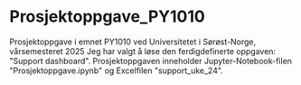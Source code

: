 # Prosjektoppgave_PY1010
Prosjektoppgave i emnet PY1010 ved Universitetet i Sørøst-Norge, vårsemesteret 2025
Jeg har valgt å løse den ferdigdefinerte oppgaven: "Support dashboard".
Prosjektoppgaven inneholder Jupyter-Notebook-filen "Prosjektoppgave.ipynb" og Excelfilen "support_uke_24".
